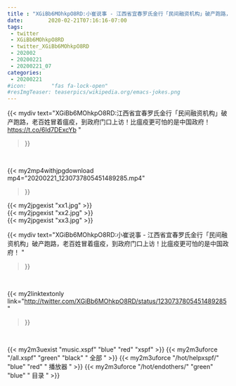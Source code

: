 ```yaml
---
title : "XGiBb6MOhkpO8RD:小崔说事 - 江西省宜春罗氏金行「民间融资机构」破产跑路，老百姓冒着瘟疫，到政府门口上访！比瘟疫更可怕的是中国政府！ "
date:        2020-02-21T07:16:16-07:00
tags:
 - twitter
 - XGiBb6MOhkpO8RD
 - twitter_XGiBb6MOhkpO8RD
 - 202002
 - 20200221
 - 20200221_07
categories:
 - 20200221
#icon:        "fas fa-lock-open"
#resImgTeaser: teaserpics/wikipedia.org/emacs-jokes.png
---
```


{{< mydiv text="XGiBb6MOhkpO8RD:江西省宜春罗氏金行「民间融资机构」破产跑路，老百姓冒着瘟疫，到政府门口上访！比瘟疫更可怕的是中国政府！ https://t.co/6Id7DExcYb "
>}}
<br>


{{< my2mp4withjpgdownload mp4="20200221_1230737805451489285.mp4"
>}}

{{< my2jpgexist "xx1.jpg" >}}<br>
{{< my2jpgexist "xx2.jpg" >}}<br>
{{< my2jpgexist "xx3.jpg" >}}<br>



{{< mydiv text="XGiBb6MOhkpO8RD:小崔说事 - 江西省宜春罗氏金行「民间融资机构」破产跑路，老百姓冒着瘟疫，到政府门口上访！比瘟疫更可怕的是中国政府！ "
>}}
<br>

{{< my2linktextonly link="http://twitter.com/XGiBb6MOhkpO8RD/status/1230737805451489285"
>}}


<br>

{{< my2m3uexist "music.xspf"        "blue"   "red"    "xspf" >}} {{< my2m3uforce "/all.xspf"         "green"  "black"  " 全部 " >}} {{< my2m3uforce "/hot/helpxspf/"    "blue"   "red"    " 播放器 " >}} {{< my2m3uforce "/hot/endothers/"   "green"  "blue"   " 目录 " >}} 
